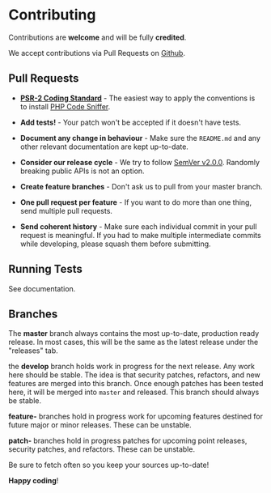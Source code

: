 # Contributing

Contributions are **welcome** and will be fully **credited**.

We accept contributions via Pull Requests on [Github](https://github.com/spider/spider).

## Pull Requests

- **[PSR-2 Coding Standard](https://github.com/php-fig/fig-standards/blob/master/accepted/PSR-2-coding-style-guide.md)** - The easiest way to apply the conventions is to install [PHP Code Sniffer](http://pear.php.net/package/PHP_CodeSniffer).

- **Add tests!** - Your patch won't be accepted if it doesn't have tests.

- **Document any change in behaviour** - Make sure the `README.md` and any other relevant documentation are kept up-to-date.

- **Consider our release cycle** - We try to follow [SemVer v2.0.0](http://semver.org/). Randomly breaking public APIs is not an option.

- **Create feature branches** - Don't ask us to pull from your master branch.

- **One pull request per feature** - If you want to do more than one thing, send multiple pull requests.

- **Send coherent history** - Make sure each individual commit in your pull request is meaningful. If you had to make multiple intermediate commits while developing, please squash them before submitting.

## Running Tests
See documentation.

## Branches
The **master** branch always contains the most up-to-date, production ready release. In most cases, this will be the same as the latest release under the "releases" tab.

the **develop** branch holds work in progress for the next release. Any work here should be stable. The idea is that security patches, refactors, and new features are merged into this branch. Once enough patches has been tested here, it will be merged into `master` and released. This branch should always be stable.

**feature-** branches hold in progress work for upcoming features destined for future major or minor releases. These can be unstable.

**patch-** branches hold in progress patches for upcoming point releases, security patches, and refactors. These can be unstable.

Be sure to fetch often so you keep your sources up-to-date!

**Happy coding**!
